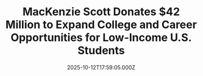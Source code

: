 ---
title: "MacKenzie Scott Donates $42 Million to Expand College and Career Opportunities for Low-Income U.S. Students"
date: 2025-10-12T17:59:05.000Z
category: Human Kindness
externalLink: "https://www.goodnewsnetwork.org/mackenzie-scott-donates-42-million-to-expand-college-and-career-opportunities-for-low-income-u-s-students/"
image: ""
excerpt: "A California-based nonprofit dedicated to advancing quality education and career opportunities for students from low-income backgrounds just received a “transformational gift” from philanthropist MacKenzie Scott. She donated $42 million this week to the group ‘10,000 Degrees’ to assist in its mission of “supporting students to, through, and beyond college”. In their history of nearly a […] The post MacKenzie Scott…"
---